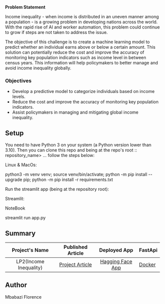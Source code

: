 __Problem Statement__

Income inequality - when income is distributed in an uneven manner among a population - is a growing problem in developing nations across the world. With the rapid rise of AI and worker automation, this problem could continue to grow if steps are not taken to address the issue.

The objective of this challenge is to create a machine learning model to predict whether an individual earns above or below a certain amount.
This solution can potentially reduce the cost and improve the accuracy of monitoring key population indicators such as income level in between census years. This information will help policymakers to better manage and avoid income inequality globally.


### Objectives
- Develop a predictive model to categorize individuals based on income levels.
- Reduce the cost and improve the accuracy of monitoring key population indicators.
- Assist policymakers in managing and mitigating global income inequality.


## Setup

You need to have Python 3 on your system (a Python version lower than 3.10). Then you can clone this repo and being at the repo's root :: repository_name> ... follow the steps below:

Linux & MacOs:

  python3 -m venv venv; source venv/bin/activate; python -m pip install --upgrade pip; python -m pip install -r requirements.txt

Run the streamlit app (being at the repository root):

Streamlit:

NoteBook

  streamlit run app.py

## Summary

 | Project's Name | Published Article  | Deployed App | FastApi
|:--------------:|:--------------:|:--------------:|:-------------|
| LP2(Income Inequality)  |[Project Article]() |    [Hagging Face App](https://huggingface.co/spaces/Mbabazi/Income-Prediction-App) | [Docker](https://hub.docker.com/r/mbabaziflorence1234/income-classification-fastapi)

## Author

Mbabazi Florence